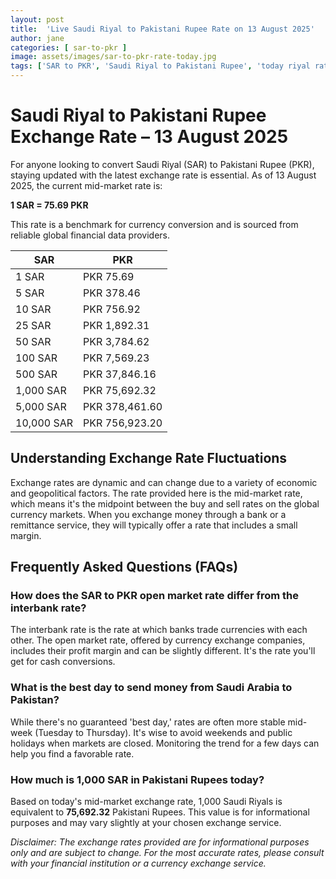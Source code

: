 ```yaml
---
layout: post
title:  'Live Saudi Riyal to Pakistani Rupee Rate on 13 August 2025'
author: jane
categories: [ sar-to-pkr ]
image: assets/images/sar-to-pkr-rate-today.jpg
tags: ['SAR to PKR', 'Saudi Riyal to Pakistani Rupee', 'today riyal rate in pakistan', 'saudi riyal rate', 'open market riyal rate']
---
```


# Saudi Riyal to Pakistani Rupee Exchange Rate – 13 August 2025

For anyone looking to convert Saudi Riyal (SAR) to Pakistani Rupee (PKR), staying updated with the latest exchange rate is essential. As of 13 August 2025, the current mid-market rate is:

**1 SAR = 75.69 PKR**

This rate is a benchmark for currency conversion and is sourced from reliable global financial data providers.

| SAR | PKR |
| --- | --- |
| 1 SAR | PKR 75.69 |
| 5 SAR | PKR 378.46 |
| 10 SAR | PKR 756.92 |
| 25 SAR | PKR 1,892.31 |
| 50 SAR | PKR 3,784.62 |
| 100 SAR | PKR 7,569.23 |
| 500 SAR | PKR 37,846.16 |
| 1,000 SAR | PKR 75,692.32 |
| 5,000 SAR | PKR 378,461.60 |
| 10,000 SAR | PKR 756,923.20 |


## Understanding Exchange Rate Fluctuations

Exchange rates are dynamic and can change due to a variety of economic and geopolitical factors. The rate provided here is the mid-market rate, which means it's the midpoint between the buy and sell rates on the global currency markets. When you exchange money through a bank or a remittance service, they will typically offer a rate that includes a small margin.

## Frequently Asked Questions (FAQs)

### How does the SAR to PKR open market rate differ from the interbank rate?

The interbank rate is the rate at which banks trade currencies with each other. The open market rate, offered by currency exchange companies, includes their profit margin and can be slightly different. It's the rate you'll get for cash conversions.

### What is the best day to send money from Saudi Arabia to Pakistan?

While there's no guaranteed 'best day,' rates are often more stable mid-week (Tuesday to Thursday). It's wise to avoid weekends and public holidays when markets are closed. Monitoring the trend for a few days can help you find a favorable rate.

### How much is 1,000 SAR in Pakistani Rupees today?

Based on today's mid-market exchange rate, 1,000 Saudi Riyals is equivalent to **75,692.32** Pakistani Rupees. This value is for informational purposes and may vary slightly at your chosen exchange service.



*Disclaimer: The exchange rates provided are for informational purposes only and are subject to change. For the most accurate rates, please consult with your financial institution or a currency exchange service.*
